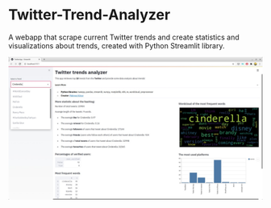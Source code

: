 # Twitter-Trend-Analyzer
A webapp that scrape current Twitter trends and create statistics and visualizations about trends, created with Python Streamlit library.

![alt text](image.jpeg)
